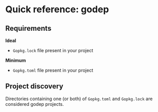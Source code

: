 # Quick reference: godep

## Requirements

**Ideal**

- `Gopkg.lock` file present in your project

**Minimum**

- `Gopkg.toml` file present in your project

## Project discovery

Directories containing one (or both) of `Gopkg.toml` and `Gopkg.lock` are considered godep projects.

